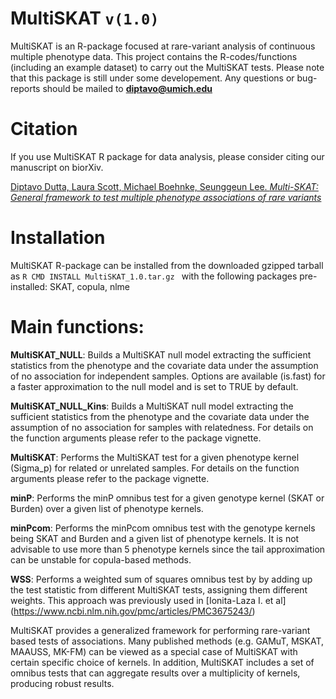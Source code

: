# MultiSKAT `v(1.0)`
MultiSKAT is an R-package focused at rare-variant analysis of continuous multiple phenotype data. 
This project contains the R-codes/functions (including an example dataset) to carry out the MultiSKAT tests. Please note that this package is still under some developement. Any questions or bug-reports should be mailed to **diptavo@umich.edu**

# Citation

If you use MultiSKAT R package for data analysis, please consider citing our manuscript on biorXiv.
 
[Diptavo Dutta, Laura Scott, Michael Boehnke, Seunggeun Lee. *Multi-SKAT: General framework to test multiple phenotype associations of rare variants*]( https://t.co/pxA9W8CZ0S)


# Installation

MultiSKAT R-package can be installed from the downloaded gzipped tarball as
```R CMD INSTALL MultiSKAT_1.0.tar.gz ```
with the following packages pre-installed: SKAT, copula, nlme

# Main functions:

**MultiSKAT_NULL**: Builds a MultiSKAT null model extracting the sufficient statistics from the phenotype and the covariate data under the assumption of no association for independent samples. Options are available (is.fast) for a faster approximation to the null model and is set to 
                TRUE by default. 
            
**MultiSKAT_NULL_Kins**: Builds a MultiSKAT null model extracting the sufficient statistics from the phenotype and the covariate data under the 
                     assumption of no association for samples with relatedness. For details on the function arguments please refer to the 
                     package vignette.
                     
**MultiSKAT**: Performs the MultiSKAT test for a given phenotype kernel (Sigma_p) for related or unrelated samples. For details on the function
           arguments please refer to the package vignette.                     
           
**minP**: Performs the minP omnibus test for a given genotype kernel (SKAT or Burden) over a given list of phenotype kernels.

**minPcom**: Performs the minPcom omnibus test with the genotype kernels being SKAT and Burden and a given list of phenotype kernels. It is not
         advisable to use more than 5 phenotype kernels since the tail approximation can be unstable for copula-based methods.
          
**WSS**: Performs a weighted sum of squares omnibus test by by adding up the test statistic from different MultiSKAT tests, assigning them different weights. This approach was previously used in [Ionita-Laza I. et al] (https://www.ncbi.nlm.nih.gov/pmc/articles/PMC3675243/) 

MultiSKAT provides a generalized framework for performing rare-variant based tests of associations. Many published methods (e.g. GAMuT, MSKAT, MAAUSS, MK-FM) can be viewed as a special case of MultiSKAT with certain specific choice of kernels. In addition, MultiSKAT includes a set of omnibus tests that can aggregate results over a multiplicity of kernels, producing robust results.
